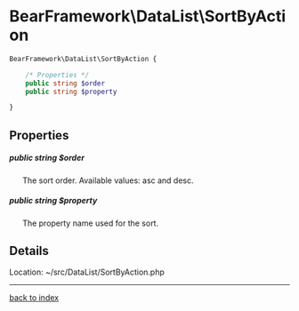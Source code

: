 # BearFramework\DataList\SortByAction

```php
BearFramework\DataList\SortByAction {

	/* Properties */
	public string $order
	public string $property

}
```

## Properties

##### public string $order

&nbsp;&nbsp;&nbsp;&nbsp;&nbsp;&nbsp;The sort order. Available values: asc and desc.

##### public string $property

&nbsp;&nbsp;&nbsp;&nbsp;&nbsp;&nbsp;The property name used for the sort.

## Details

Location: ~/src/DataList/SortByAction.php

---

[back to index](index.md)

